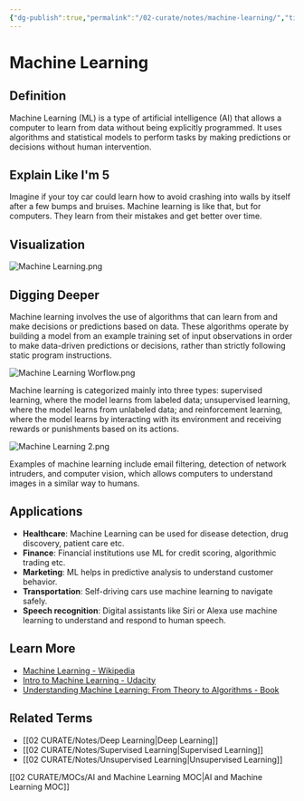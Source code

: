 ```yaml
---
{"dg-publish":true,"permalink":"/02-curate/notes/machine-learning/","title":"Machine Learning","tags":["ai"]}
---
```


# Machine Learning

## **Definition**  
Machine Learning (ML) is a type of artificial intelligence (AI) that allows a computer to learn from data without being explicitly programmed. It uses algorithms and statistical models to perform tasks by making predictions or decisions without human intervention.

## **Explain Like I'm 5**  
Imagine if your toy car could learn how to avoid crashing into walls by itself after a few bumps and bruises. Machine learning is like that, but for computers. They learn from their mistakes and get better over time.

## **Visualization**  
![Machine Learning.png](/img/user/04%20META/Assets/Machine%20Learning.png)

## **Digging Deeper**
Machine learning involves the use of algorithms that can learn from and make decisions or predictions based on data. These algorithms operate by building a model from an example training set of input observations in order to make data-driven predictions or decisions, rather than strictly following static program instructions.

![Machine Learning Worflow.png](/img/user/04%20META/Assets/Machine%20Learning%20Worflow.png)

Machine learning is categorized mainly into three types: supervised learning, where the model learns from labeled data; unsupervised learning, where the model learns from unlabeled data; and reinforcement learning, where the model learns by interacting with its environment and receiving rewards or punishments based on its actions.

![Machine Learning 2.png](/img/user/04%20META/Assets/Machine%20Learning%202.png)

Examples of machine learning include email filtering, detection of network intruders, and computer vision, which allows computers to understand images in a similar way to humans.

## **Applications**  
- **Healthcare**: Machine Learning can be used for disease detection, drug discovery, patient care etc.
- **Finance**: Financial institutions use ML for credit scoring, algorithmic trading etc.
- **Marketing**: ML helps in predictive analysis to understand customer behavior.
- **Transportation**: Self-driving cars use machine learning to navigate safely.
- **Speech recognition**: Digital assistants like Siri or Alexa use machine learning to understand and respond to human speech.

## **Learn More**  
- [Machine Learning - Wikipedia](https://en.wikipedia.org/wiki/Machine_learning)
- [Intro to Machine Learning - Udacity](https://www.udacity.com/course/intro-to-machine-learning--ud120)
- [Understanding Machine Learning: From Theory to Algorithms - Book](http://www.cs.huji.ac.il/~shais/UnderstandingMachineLearning/index.html)

## **Related Terms**  
- [[02 CURATE/Notes/Deep Learning\|Deep Learning]]
- [[02 CURATE/Notes/Supervised Learning\|Supervised Learning]]
- [[02 CURATE/Notes/Unsupervised Learning\|Unsupervised Learning]]

[[02 CURATE/MOCs/AI and Machine Learning MOC\|AI and Machine Learning MOC]]